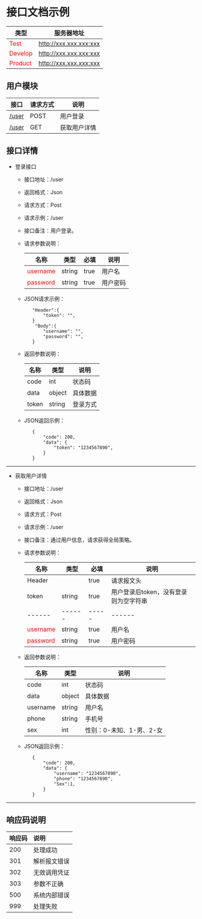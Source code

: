# 接口文档示例
|  类型  |服务器地址|
|------ |----- |
| <font color=red>Test    | http://xxx.xxx.xxx:xxx
| <font color=red>Develop | http://xxx.xxx.xxx:xxx
| <font color=red>Product | http://xxx.xxx.xxx:xxx

 ## 用户模块

|  接口  |请求方式| 说明 |
|------ |----- |----- |
|[/user](#postuser) | POST | 用户登录|
|[/user](#getuser) | GET | 获取用户详情|


## 接口详情

* <span id = "postuser">登录接口</span>

    * 接口地址：/user

    * 返回格式：Json

    * 请求方式：Post

    * 请求示例：/user

    * 接口备注：用户登录。

    * 请求参数说明：

        | 名称 | 类型 | 必填 |说明|
        |----- |------| ---- |----|
        |<font color=red>username | string |true|用户名|
        |<font color=red>password | string |true|用户密码|
        
        
    * JSON请求示例：

             "Header":{
                 "token": "",
             }
              "Body":{
                 "username": "",
                 "password": "",
             }  
        

    * 返回参数说明：

        | 名称 | 类型 |说明|
        |----- |------|----|
        | code | int| 状态码
        | data | object|具体数据|
        | token | string|登录方式|

    * JSON返回示例：

             {
                 "code": 200,
                 "data": {
                     "token": "1234567890",
                 }
             }


---

* <span id = "getuser">获取用户详情</span>

    * 接口地址：/user

    * 返回格式：Json

    * 请求方式：Post

    * 请求示例：/user

    * 接口备注：通过用户信息，请求获得全局策略。

    * 请求参数说明：

        | 名称 | 类型 | 必填 |说明|
        |----- |------| ---- |----|
        | Header ||true|请求报文头|
        | token | string |true|用户登录后token，没有登录则为空字符串|
        |------|------|-----|------|
        |<font color=red> username | string |true|用户名|
        |<font color=red> password | string |true|用户密码|

    * 返回参数说明：

        | 名称 | 类型 |说明|
        |----- |------|----|
        | code    | int   | 状态码|
        |data     | object|具体数据|
        |username | string|用户名|
        |phone    | string|手机号|
        |sex		 |	int   |性别：0-未知、1-男、2-女|

    * JSON返回示例：

             {
                 "code": 200,
                 "data": {
                     "username": "1234567890",
                     "phone": "1234567890",
                     "Sex":1,
                 }
             }


---

## 响应码说明
响应码	|说明  
:----	|:---
200		|处理成功
301		|解析报文错误
302		|无效调用凭证
303		|参数不正确
500		|系统内部错误
999		|处理失败

